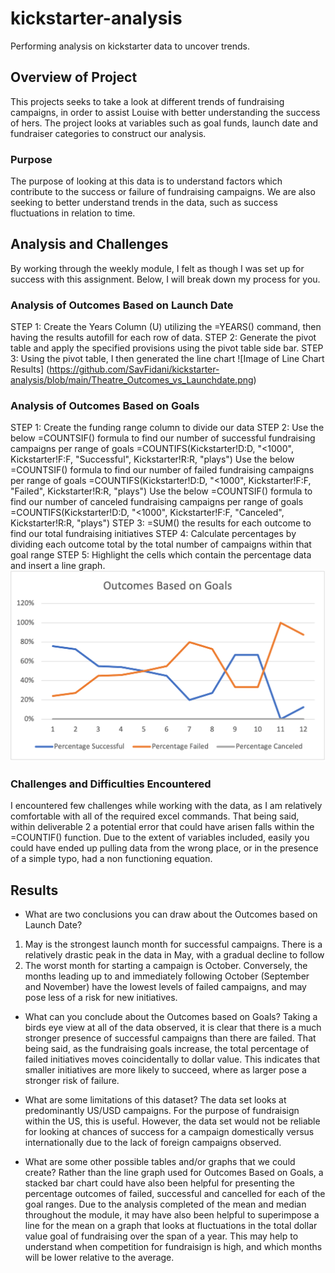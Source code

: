 # kickstarter-analysis
Performing analysis on kickstarter data to uncover trends.
## Overview of Project
This projects seeks to take a look at different trends of fundraising campaigns, in order to assist Louise with better understanding the success of hers. The project looks at variables such as goal funds, launch date and fundraiser categories to construct our analysis. 

### Purpose
The purpose of looking at this data is to understand factors which contribute to the success or failure of fundraising campaigns. We are also seeking to better understand trends in the data, such as success fluctuations in relation to time. 

## Analysis and Challenges
By working through the weekly module, I felt as though I was set up for success with this assignment. Below, I will break down my process for you.

### Analysis of Outcomes Based on Launch Date
STEP 1: Create the Years Column (U) utilizing the =YEARS() command, then having the results autofill for each row of data.
STEP 2: Generate the pivot table and apply the specified provisions using the pivot table side bar.
STEP 3: Using the pivot table, I then generated the line chart
![Image of Line Chart Results] (https://github.com/SavFidani/kickstarter-analysis/blob/main/Theatre_Outcomes_vs_Launchdate.png)

### Analysis of Outcomes Based on Goals 
STEP 1: Create the funding range column to divide our data
STEP 2: Use the below =COUNTSIF() formula to find our number of successful fundraising campaigns per range of goals
=COUNTIFS(Kickstarter!D:D, "<1000", Kickstarter!F:F, "Successful", Kickstarter!R:R, "plays")
Use the below =COUNTSIF() formula to find our number of failed fundraising campaigns per range of goals
=COUNTIFS(Kickstarter!D:D, "<1000", Kickstarter!F:F, "Failed", Kickstarter!R:R, "plays")
Use the below =COUNTSIF() formula to find our number of canceled fundraising campaigns per range of goals
=COUNTIFS(Kickstarter!D:D, "<1000", Kickstarter!F:F, "Canceled", Kickstarter!R:R, "plays")
STEP 3: =SUM() the results for each outcome to find our total fundraising initiatives
STEP 4: Calculate percentages by dividing each outcome total by the total number of campaigns within that goal range
STEP 5: Highlight the cells which contain the percentage data and insert a line graph. 
![Image of Line Graph Results](https://github.com/SavFidani/kickstarter-analysis/blob/main/Outcomes_vs_Goals.png)


### Challenges and Difficulties Encountered
I encountered few challenges while working with the data, as I am relatively comfortable with all of the required excel commands. That being said, within deliverable 2 a potential error that could have arisen falls within the =COUNTIF() function. Due to the extent of variables included, easily you could have ended up pulling data from the wrong place, or in the presence of a simple typo, had a non functioning equation.

## Results

- What are two conclusions you can draw about the Outcomes based on Launch Date?
1. May is the strongest launch month for successful campaigns. There is a relatively drastic peak in the data in May, with a gradual decline to follow
2. The worst month for starting a campaign is October. Conversely, the months leading up to and immediately following October (September and November) have the lowest levels of failed campaigns, and may pose less of a risk for new initiatives.

- What can you conclude about the Outcomes based on Goals?
Taking a birds eye view at all of the data observed, it is clear that there is a much stronger presence of successful campaigns than there are failed. That being said, as the fundraising goals increase, the total percentage of failed initiatives moves coincidentally to dollar value. This indicates that smaller initiatives are more likely to succeed, where as larger pose a stronger risk of failure.

- What are some limitations of this dataset?
The data set looks at predominantly US/USD campaigns. For the purpose of fundraisign within the US, this is useful. However, the data set would not be reliable for looking at chances of success for a campaign domestically versus internationally due to the lack of foreign campaigns observed.

- What are some other possible tables and/or graphs that we could create?
Rather than the line graph used for Outcomes Based on Goals, a stacked bar chart could have also been helpful for presenting the percentage outcomes of failed, successful and cancelled for each of the goal ranges. Due to the analysis completed of the mean and median throughout the module, it may have also been helpful to superimpose a line for the mean on a graph that looks at fluctuations in the total dollar value goal of fundraising over the span of a year. This may help to understand when competition for fundraisign is high, and which months will be lower relative to the average. 
